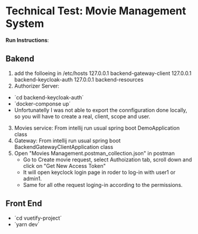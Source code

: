 Technical Test: Movie Management System
=======================================

**Run Instructions**: 
## Bakend
1. add the folloeing in /etc/hosts
127.0.0.1    backend-gateway-client
127.0.0.1    backend-keycloak-auth
127.0.0.1    backend-resources
2. Authorizer Server: 
- ´cd  backend-keycloak-auth´
- ´docker-componse up´
- Unfortunatelly I was not able to export the connfiguration done locally, so you will have to create a real, client, scope and user.
3. Movies service: From intellij run usual spring boot DemoApplication class
4. Gateway: From intellij run usual spring boot BackendGatewayClientApplication class
5. Open "Movies Management.postman_collection.json" in postman
    * Go to Create movie request, select Authoization tab, scroll down and click on "Get New Access Token"
    * It will open keyclock login page in roder to log-in with user1 or admin1.
    * Same for all othe request loging-in according to the permissions.
## Front End
- ´cd vuetify-project´
- ´yarn dev´